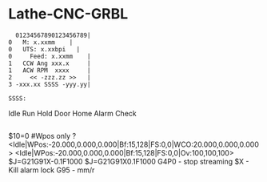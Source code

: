 # Lathe-CNC-GRBL

```
  01234567890123456789|
0   M: x.xxmm    |
0   UTS: x.xxbpi   |
0     Feed: x.xxmm    |
1   CCW Ang xxx.x     |
1   ACW RPM  xxxx     |
2     << -zzz.zz >>   | 
3 -xxx.xx SSSS -yyy.yy|

SSSS:
```
Idle
Run
Hold
Door
Home
Alarm
Check
```

```
$10=0 #Wpos only
?
<Idle|WPos:-20.000,0.000,0.000|Bf:15,128|FS:0,0|WCO:20.000,0.000,0.000>
<Idle|WPos:-20.000,0.000,0.000|Bf:15,128|FS:0,0|Ov:100,100,100>
$J=G21G91X-0.1F1000
$J=G21G91X0.1F1000
G4P0 - stop streaming
$X - Kill alarm lock
G95 - mm/r

```


